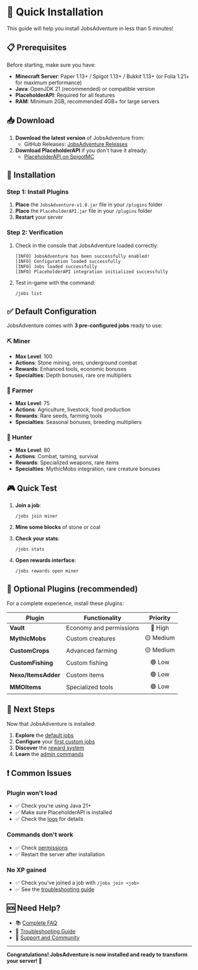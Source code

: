 # 🚀 Quick Installation

This guide will help you install JobsAdventure in less than 5 minutes!

## 📋 Prerequisites

Before starting, make sure you have:

* **Minecraft Server**: Paper 1.13+ / Spigot 1.13+ / Bukkit 1.13+ (or Folia 1.21+ for maximum performance)
* **Java**: OpenJDK 21 (recommended) or compatible version
* **PlaceholderAPI**: Required for all features
* **RAM**: Minimum 2GB, recommended 4GB+ for large servers

## 📥 Download

1. **Download the latest version** of JobsAdventure from:
   * GitHub Releases: [JobsAdventure Releases](https://github.com/axdevv/JobsAdventure/releases)
2. **Download PlaceholderAPI** if you don't have it already:
   * [PlaceholderAPI on SpigotMC](https://www.spigotmc.org/resources/placeholderapi.6245/)

## 🔧 Installation

### Step 1: Install Plugins

1. **Place** the `JobsAdventure-v1.0.jar` file in your `/plugins` folder
2. **Place** the `PlaceholderAPI.jar` file in your `/plugins` folder
3. **Restart** your server

### Step 2: Verification

1.  Check in the console that JobsAdventure loaded correctly:

    ```
    [INFO] JobsAdventure has been successfully enabled!
    [INFO] Configuration loaded successfully
    [INFO] Jobs loaded successfully
    [INFO] PlaceholderAPI integration initialized successfully
    ```
2.  Test in-game with the command:

    ```
    /jobs list
    ```

## ✅ Default Configuration

JobsAdventure comes with **3 pre-configured jobs** ready to use:

### ⛏️ Miner

* **Max Level**: 100
* **Actions**: Stone mining, ores, underground combat
* **Rewards**: Enhanced tools, economic bonuses
* **Specialties**: Depth bonuses, rare ore multipliers

### 🌾 Farmer

* **Max Level**: 75
* **Actions**: Agriculture, livestock, food production
* **Rewards**: Rare seeds, farming tools
* **Specialties**: Seasonal bonuses, breeding multipliers

### 🏹 Hunter

* **Max Level**: 80
* **Actions**: Combat, taming, survival
* **Rewards**: Specialized weapons, rare items
* **Specialties**: MythicMobs integration, rare creature bonuses

## 🎮 Quick Test

1.  **Join a job**:

    ```
    /jobs join miner
    ```
2. **Mine some blocks** of stone or coal
3.  **Check your stats**:

    ```
    /jobs stats
    ```
4.  **Open rewards interface**:

    ```
    /jobs rewards open miner
    ```

## 🔧 Optional Plugins (recommended)

For a complete experience, install these plugins:

| Plugin              | Functionality           |  Priority |
| ------------------- | ----------------------- | :-------: |
| **Vault**           | Economy and permissions |  🔴 High  |
| **MythicMobs**      | Custom creatures        | 🟡 Medium |
| **CustomCrops**     | Advanced farming        | 🟡 Medium |
| **CustomFishing**   | Custom fishing          |   🟢 Low  |
| **Nexo/ItemsAdder** | Custom items            |   🟢 Low  |
| **MMOItems**        | Specialized tools       |   🟢 Low  |

## 🎯 Next Steps

Now that JobsAdventure is installed:

1. **Explore** the [default jobs](../player-guide/getting-started.md)
2. **Configure** your [first custom jobs](../jobs-configuration/creating-jobs.md)
3. **Discover** the [reward system](../rewards/reward-configuration.md)
4. **Learn** the [admin commands](../admin-guide/admin-commands.md)

## ❗ Common Issues

### Plugin won't load

* ✅ Check you're using Java 21+
* ✅ Make sure PlaceholderAPI is installed
* ✅ Check the [logs](../troubleshooting/logs-debugging.md) for details

### Commands don't work

* ✅ Check [permissions](../reference/permissions.md)
* ✅ Restart the server after installation

### No XP gained

* ✅ Check you've joined a job with `/jobs join <job>`
* ✅ See the [troubleshooting guide](../troubleshooting/common-issues.md)

## 🆘 Need Help?

* 📚 [Complete FAQ](../appendix/faq.md)
* 🔧 [Troubleshooting Guide](../troubleshooting/common-issues.md)
* 💬 [Support and Community](../appendix/support.md)

***

**Congratulations! JobsAdventure is now installed and ready to transform your server! 🎉**
